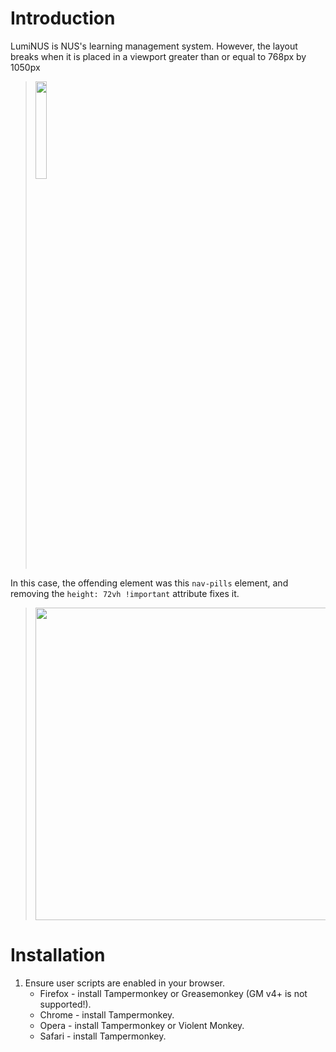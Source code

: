 # Introduction
LumiNUS is NUS's learning management system. However, the layout breaks when it is placed in a viewport greater than or equal to 768px by 1050px


> <img src="https://github.com/cheehongw/userscripts/blob/main/docs/fix-luminus-vertical-layout/broken2.png" width=20% height=20%> 

In this case, the offending element was this `nav-pills` element, and removing the `height: 72vh !important` attribute fixes it.
> <img src="https://github.com/cheehongw/userscripts/blob/main/docs/fix-luminus-vertical-layout/broken3.png" width=500px>



# Installation

1. Ensure user scripts are enabled in your browser.
    - Firefox - install Tampermonkey or Greasemonkey (GM v4+ is not supported!).
    - Chrome - install Tampermonkey.
    - Opera - install Tampermonkey or Violent Monkey.
    - Safari - install Tampermonkey.
